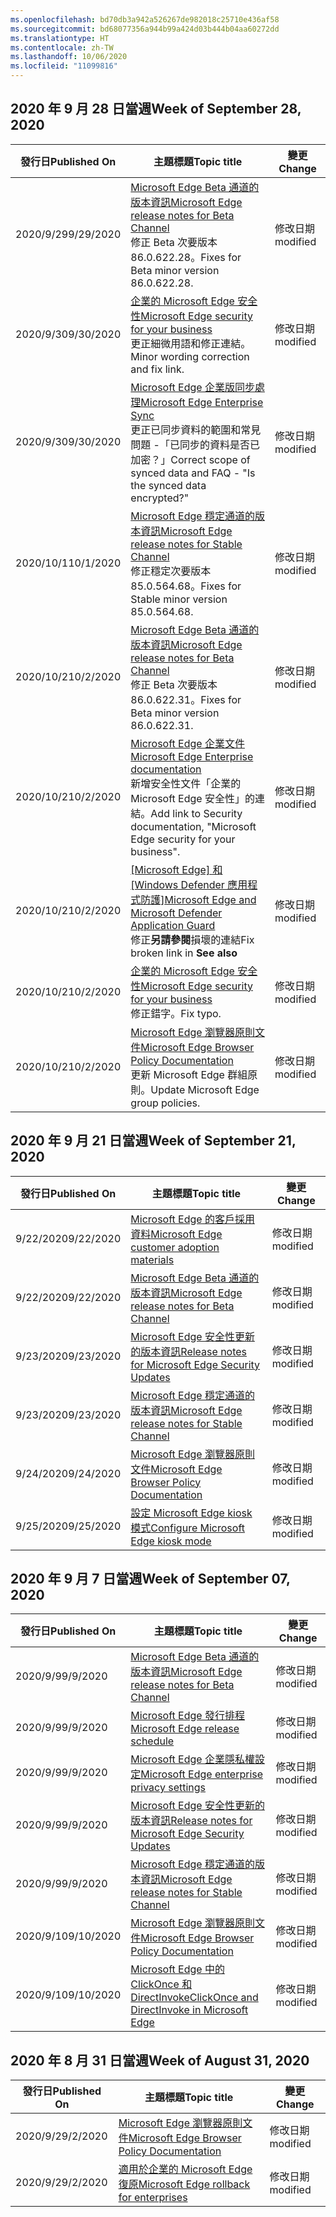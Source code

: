 ```yaml
---
ms.openlocfilehash: bd70db3a942a526267de982018c25710e436af58
ms.sourcegitcommit: bd68077356a944b99a424d03b444b04aa60272dd
ms.translationtype: HT
ms.contentlocale: zh-TW
ms.lasthandoff: 10/06/2020
ms.locfileid: "11099816"
---
```


## <span data-ttu-id="6190e-101">2020 年 9 月 28 日當週</span><span class="sxs-lookup"><span data-stu-id="6190e-101">Week of September 28, 2020</span></span>


| <span data-ttu-id="6190e-102">發行日</span><span class="sxs-lookup"><span data-stu-id="6190e-102">Published On</span></span> |<span data-ttu-id="6190e-103">主題標題</span><span class="sxs-lookup"><span data-stu-id="6190e-103">Topic title</span></span> | <span data-ttu-id="6190e-104">變更</span><span class="sxs-lookup"><span data-stu-id="6190e-104">Change</span></span> |
|------|------------|--------|
| <span data-ttu-id="6190e-105">2020/9/29</span><span class="sxs-lookup"><span data-stu-id="6190e-105">9/29/2020</span></span> | [<span data-ttu-id="6190e-106">Microsoft Edge Beta 通道的版本資訊</span><span class="sxs-lookup"><span data-stu-id="6190e-106">Microsoft Edge release notes for Beta Channel</span></span>](/DeployEdge/microsoft-edge-relnote-beta-channel)<br><span data-ttu-id="6190e-107">修正 Beta 次要版本 86.0.622.28。</span><span class="sxs-lookup"><span data-stu-id="6190e-107">Fixes for Beta minor version 86.0.622.28.</span></span> | <span data-ttu-id="6190e-108">修改日期</span><span class="sxs-lookup"><span data-stu-id="6190e-108">modified</span></span> |
| <span data-ttu-id="6190e-109">2020/9/30</span><span class="sxs-lookup"><span data-stu-id="6190e-109">9/30/2020</span></span> | [<span data-ttu-id="6190e-110">企業的 Microsoft Edge 安全性</span><span class="sxs-lookup"><span data-stu-id="6190e-110">Microsoft Edge security for your business</span></span>](/DeployEdge/ms-edge-security-for-business)<br><span data-ttu-id="6190e-111">更正細微用語和修正連結。</span><span class="sxs-lookup"><span data-stu-id="6190e-111">Minor wording correction and fix link.</span></span> | <span data-ttu-id="6190e-112">修改日期</span><span class="sxs-lookup"><span data-stu-id="6190e-112">modified</span></span> |
| <span data-ttu-id="6190e-113">2020/9/30</span><span class="sxs-lookup"><span data-stu-id="6190e-113">9/30/2020</span></span> | [<span data-ttu-id="6190e-114">Microsoft Edge 企業版同步處理</span><span class="sxs-lookup"><span data-stu-id="6190e-114">Microsoft Edge Enterprise Sync</span></span>](/DeployEdge/microsoft-edge-enterprise-sync)<br><span data-ttu-id="6190e-115">更正已同步資料的範圍和常見問題 -「已同步的資料是否已加密？」</span><span class="sxs-lookup"><span data-stu-id="6190e-115">Correct scope of synced data and FAQ - "Is the synced data encrypted?"</span></span>  | <span data-ttu-id="6190e-116">修改日期</span><span class="sxs-lookup"><span data-stu-id="6190e-116">modified</span></span> |
| <span data-ttu-id="6190e-117">2020/10/1</span><span class="sxs-lookup"><span data-stu-id="6190e-117">10/1/2020</span></span> | [<span data-ttu-id="6190e-118">Microsoft Edge 穩定通道的版本資訊</span><span class="sxs-lookup"><span data-stu-id="6190e-118">Microsoft Edge release notes for Stable Channel</span></span>](/DeployEdge/microsoft-edge-relnote-stable-channel)<br><span data-ttu-id="6190e-119">修正穩定次要版本 85.0.564.68。</span><span class="sxs-lookup"><span data-stu-id="6190e-119">Fixes for Stable minor version 85.0.564.68.</span></span> | <span data-ttu-id="6190e-120">修改日期</span><span class="sxs-lookup"><span data-stu-id="6190e-120">modified</span></span> |
| <span data-ttu-id="6190e-121">2020/10/2</span><span class="sxs-lookup"><span data-stu-id="6190e-121">10/2/2020</span></span> | [<span data-ttu-id="6190e-122">Microsoft Edge Beta 通道的版本資訊</span><span class="sxs-lookup"><span data-stu-id="6190e-122">Microsoft Edge release notes for Beta Channel</span></span>](/DeployEdge/microsoft-edge-relnote-beta-channel)<br><span data-ttu-id="6190e-123">修正 Beta 次要版本 86.0.622.31。</span><span class="sxs-lookup"><span data-stu-id="6190e-123">Fixes for Beta minor version 86.0.622.31.</span></span> | <span data-ttu-id="6190e-124">修改日期</span><span class="sxs-lookup"><span data-stu-id="6190e-124">modified</span></span> |
| <span data-ttu-id="6190e-125">2020/10/2</span><span class="sxs-lookup"><span data-stu-id="6190e-125">10/2/2020</span></span> | [<span data-ttu-id="6190e-126">Microsoft Edge 企業文件</span><span class="sxs-lookup"><span data-stu-id="6190e-126">Microsoft Edge Enterprise documentation</span></span>](/DeployEdge/index)<br><span data-ttu-id="6190e-127">新增安全性文件「企業的 Microsoft Edge 安全性」的連結。</span><span class="sxs-lookup"><span data-stu-id="6190e-127">Add link to Security documentation, "Microsoft Edge security for your business".</span></span> | <span data-ttu-id="6190e-128">修改日期</span><span class="sxs-lookup"><span data-stu-id="6190e-128">modified</span></span> |
| <span data-ttu-id="6190e-129">2020/10/2</span><span class="sxs-lookup"><span data-stu-id="6190e-129">10/2/2020</span></span> | [<span data-ttu-id="6190e-130">[Microsoft Edge] 和 [Windows Defender 應用程式防護]</span><span class="sxs-lookup"><span data-stu-id="6190e-130">Microsoft Edge and Microsoft Defender Application Guard</span></span>](/DeployEdge/microsoft-edge-security-windows-defender-application-guard)<br><span data-ttu-id="6190e-131">修正**另請參閱**損壞的連結</span><span class="sxs-lookup"><span data-stu-id="6190e-131">Fix broken link in **See also**</span></span> | <span data-ttu-id="6190e-132">修改日期</span><span class="sxs-lookup"><span data-stu-id="6190e-132">modified</span></span> |
| <span data-ttu-id="6190e-133">2020/10/2</span><span class="sxs-lookup"><span data-stu-id="6190e-133">10/2/2020</span></span> | [<span data-ttu-id="6190e-134">企業的 Microsoft Edge 安全性</span><span class="sxs-lookup"><span data-stu-id="6190e-134">Microsoft Edge security for your business</span></span>](/DeployEdge/ms-edge-security-for-business)<br><span data-ttu-id="6190e-135">修正錯字。</span><span class="sxs-lookup"><span data-stu-id="6190e-135">Fix typo.</span></span> | <span data-ttu-id="6190e-136">修改日期</span><span class="sxs-lookup"><span data-stu-id="6190e-136">modified</span></span> |
| <span data-ttu-id="6190e-137">2020/10/2</span><span class="sxs-lookup"><span data-stu-id="6190e-137">10/2/2020</span></span> | [<span data-ttu-id="6190e-138">Microsoft Edge 瀏覽器原則文件</span><span class="sxs-lookup"><span data-stu-id="6190e-138">Microsoft Edge Browser Policy Documentation</span></span>](/DeployEdge/microsoft-edge-policies)<br><span data-ttu-id="6190e-139">更新 Microsoft Edge 群組原則。</span><span class="sxs-lookup"><span data-stu-id="6190e-139">Update Microsoft Edge group policies.</span></span> | <span data-ttu-id="6190e-140">修改日期</span><span class="sxs-lookup"><span data-stu-id="6190e-140">modified</span></span> |


## <span data-ttu-id="6190e-141">2020 年 9 月 21 日當週</span><span class="sxs-lookup"><span data-stu-id="6190e-141">Week of September 21, 2020</span></span>


| <span data-ttu-id="6190e-142">發行日</span><span class="sxs-lookup"><span data-stu-id="6190e-142">Published On</span></span> |<span data-ttu-id="6190e-143">主題標題</span><span class="sxs-lookup"><span data-stu-id="6190e-143">Topic title</span></span> | <span data-ttu-id="6190e-144">變更</span><span class="sxs-lookup"><span data-stu-id="6190e-144">Change</span></span> |
|------|------------|--------|
| <span data-ttu-id="6190e-145">9/22/2020</span><span class="sxs-lookup"><span data-stu-id="6190e-145">9/22/2020</span></span> | [<span data-ttu-id="6190e-146">Microsoft Edge 的客戶採用資料</span><span class="sxs-lookup"><span data-stu-id="6190e-146">Microsoft Edge customer adoption materials</span></span>](/DeployEdge/microsoft-edge-customer-adoption-kit) | <span data-ttu-id="6190e-147">修改日期</span><span class="sxs-lookup"><span data-stu-id="6190e-147">modified</span></span> |
| <span data-ttu-id="6190e-148">9/22/2020</span><span class="sxs-lookup"><span data-stu-id="6190e-148">9/22/2020</span></span> | [<span data-ttu-id="6190e-149">Microsoft Edge Beta 通道的版本資訊</span><span class="sxs-lookup"><span data-stu-id="6190e-149">Microsoft Edge release notes for Beta Channel</span></span>](/DeployEdge/microsoft-edge-relnote-beta-channel) | <span data-ttu-id="6190e-150">修改日期</span><span class="sxs-lookup"><span data-stu-id="6190e-150">modified</span></span> |
| <span data-ttu-id="6190e-151">9/23/2020</span><span class="sxs-lookup"><span data-stu-id="6190e-151">9/23/2020</span></span> | [<span data-ttu-id="6190e-152">Microsoft Edge 安全性更新的版本資訊</span><span class="sxs-lookup"><span data-stu-id="6190e-152">Release notes for Microsoft Edge Security Updates</span></span>](/DeployEdge/microsoft-edge-relnotes-security) | <span data-ttu-id="6190e-153">修改日期</span><span class="sxs-lookup"><span data-stu-id="6190e-153">modified</span></span> |
| <span data-ttu-id="6190e-154">9/23/2020</span><span class="sxs-lookup"><span data-stu-id="6190e-154">9/23/2020</span></span> | [<span data-ttu-id="6190e-155">Microsoft Edge 穩定通道的版本資訊</span><span class="sxs-lookup"><span data-stu-id="6190e-155">Microsoft Edge release notes for Stable Channel</span></span>](/DeployEdge/microsoft-edge-relnote-stable-channel) | <span data-ttu-id="6190e-156">修改日期</span><span class="sxs-lookup"><span data-stu-id="6190e-156">modified</span></span> |
| <span data-ttu-id="6190e-157">9/24/2020</span><span class="sxs-lookup"><span data-stu-id="6190e-157">9/24/2020</span></span> | [<span data-ttu-id="6190e-158">Microsoft Edge 瀏覽器原則文件</span><span class="sxs-lookup"><span data-stu-id="6190e-158">Microsoft Edge Browser Policy Documentation</span></span>](/DeployEdge/microsoft-edge-policies) | <span data-ttu-id="6190e-159">修改日期</span><span class="sxs-lookup"><span data-stu-id="6190e-159">modified</span></span> |
| <span data-ttu-id="6190e-160">9/25/2020</span><span class="sxs-lookup"><span data-stu-id="6190e-160">9/25/2020</span></span> | [<span data-ttu-id="6190e-161">設定 Microsoft Edge kiosk 模式</span><span class="sxs-lookup"><span data-stu-id="6190e-161">Configure Microsoft Edge kiosk mode</span></span>](/DeployEdge/microsoft-edge-configure-kiosk-mode) | <span data-ttu-id="6190e-162">修改日期</span><span class="sxs-lookup"><span data-stu-id="6190e-162">modified</span></span> |


## <span data-ttu-id="6190e-163">2020 年 9 月 7 日當週</span><span class="sxs-lookup"><span data-stu-id="6190e-163">Week of September 07, 2020</span></span>


| <span data-ttu-id="6190e-164">發行日</span><span class="sxs-lookup"><span data-stu-id="6190e-164">Published On</span></span> |<span data-ttu-id="6190e-165">主題標題</span><span class="sxs-lookup"><span data-stu-id="6190e-165">Topic title</span></span> | <span data-ttu-id="6190e-166">變更</span><span class="sxs-lookup"><span data-stu-id="6190e-166">Change</span></span> |
|------|------------|--------|
| <span data-ttu-id="6190e-167">2020/9/9</span><span class="sxs-lookup"><span data-stu-id="6190e-167">9/9/2020</span></span> | [<span data-ttu-id="6190e-168">Microsoft Edge Beta 通道的版本資訊</span><span class="sxs-lookup"><span data-stu-id="6190e-168">Microsoft Edge release notes for Beta Channel</span></span>](/DeployEdge/microsoft-edge-relnote-beta-channel) | <span data-ttu-id="6190e-169">修改日期</span><span class="sxs-lookup"><span data-stu-id="6190e-169">modified</span></span> |
| <span data-ttu-id="6190e-170">2020/9/9</span><span class="sxs-lookup"><span data-stu-id="6190e-170">9/9/2020</span></span> | [<span data-ttu-id="6190e-171">Microsoft Edge 發行排程</span><span class="sxs-lookup"><span data-stu-id="6190e-171">Microsoft Edge release schedule</span></span>](/DeployEdge/microsoft-edge-release-schedule) | <span data-ttu-id="6190e-172">修改日期</span><span class="sxs-lookup"><span data-stu-id="6190e-172">modified</span></span> |
| <span data-ttu-id="6190e-173">2020/9/9</span><span class="sxs-lookup"><span data-stu-id="6190e-173">9/9/2020</span></span> | [<span data-ttu-id="6190e-174">Microsoft Edge 企業隱私權設定</span><span class="sxs-lookup"><span data-stu-id="6190e-174">Microsoft Edge enterprise privacy settings</span></span>](/DeployEdge/microsoft-edge-enterprise-privacy-settings) | <span data-ttu-id="6190e-175">修改日期</span><span class="sxs-lookup"><span data-stu-id="6190e-175">modified</span></span> |
| <span data-ttu-id="6190e-176">2020/9/9</span><span class="sxs-lookup"><span data-stu-id="6190e-176">9/9/2020</span></span> | [<span data-ttu-id="6190e-177">Microsoft Edge 安全性更新的版本資訊</span><span class="sxs-lookup"><span data-stu-id="6190e-177">Release notes for Microsoft Edge Security Updates</span></span>](/DeployEdge/microsoft-edge-relnotes-security) | <span data-ttu-id="6190e-178">修改日期</span><span class="sxs-lookup"><span data-stu-id="6190e-178">modified</span></span> |
| <span data-ttu-id="6190e-179">2020/9/9</span><span class="sxs-lookup"><span data-stu-id="6190e-179">9/9/2020</span></span> | [<span data-ttu-id="6190e-180">Microsoft Edge 穩定通道的版本資訊</span><span class="sxs-lookup"><span data-stu-id="6190e-180">Microsoft Edge release notes for Stable Channel</span></span>](/DeployEdge/microsoft-edge-relnote-stable-channel) | <span data-ttu-id="6190e-181">修改日期</span><span class="sxs-lookup"><span data-stu-id="6190e-181">modified</span></span> |
| <span data-ttu-id="6190e-182">2020/9/10</span><span class="sxs-lookup"><span data-stu-id="6190e-182">9/10/2020</span></span> | [<span data-ttu-id="6190e-183">Microsoft Edge 瀏覽器原則文件</span><span class="sxs-lookup"><span data-stu-id="6190e-183">Microsoft Edge Browser Policy Documentation</span></span>](/DeployEdge/microsoft-edge-policies) | <span data-ttu-id="6190e-184">修改日期</span><span class="sxs-lookup"><span data-stu-id="6190e-184">modified</span></span> |
| <span data-ttu-id="6190e-185">2020/9/10</span><span class="sxs-lookup"><span data-stu-id="6190e-185">9/10/2020</span></span> | [<span data-ttu-id="6190e-186">Microsoft Edge 中的 ClickOnce 和 DirectInvoke</span><span class="sxs-lookup"><span data-stu-id="6190e-186">ClickOnce and DirectInvoke in Microsoft Edge</span></span>](/DeployEdge/edge-learn-more-co-di) | <span data-ttu-id="6190e-187">修改日期</span><span class="sxs-lookup"><span data-stu-id="6190e-187">modified</span></span> |


## <span data-ttu-id="6190e-188">2020 年 8 月 31 日當週</span><span class="sxs-lookup"><span data-stu-id="6190e-188">Week of August 31, 2020</span></span>


| <span data-ttu-id="6190e-189">發行日</span><span class="sxs-lookup"><span data-stu-id="6190e-189">Published On</span></span> |<span data-ttu-id="6190e-190">主題標題</span><span class="sxs-lookup"><span data-stu-id="6190e-190">Topic title</span></span> | <span data-ttu-id="6190e-191">變更</span><span class="sxs-lookup"><span data-stu-id="6190e-191">Change</span></span> |
|------|------------|--------|
| <span data-ttu-id="6190e-192">2020/9/2</span><span class="sxs-lookup"><span data-stu-id="6190e-192">9/2/2020</span></span> | [<span data-ttu-id="6190e-193">Microsoft Edge 瀏覽器原則文件</span><span class="sxs-lookup"><span data-stu-id="6190e-193">Microsoft Edge Browser Policy Documentation</span></span>](/DeployEdge/microsoft-edge-policies) | <span data-ttu-id="6190e-194">修改日期</span><span class="sxs-lookup"><span data-stu-id="6190e-194">modified</span></span> |
| <span data-ttu-id="6190e-195">2020/9/2</span><span class="sxs-lookup"><span data-stu-id="6190e-195">9/2/2020</span></span> | [<span data-ttu-id="6190e-196">適用於企業的 Microsoft Edge 復原</span><span class="sxs-lookup"><span data-stu-id="6190e-196">Microsoft Edge rollback for enterprises</span></span>](/DeployEdge/edge-learnmore-rollback) | <span data-ttu-id="6190e-197">修改日期</span><span class="sxs-lookup"><span data-stu-id="6190e-197">modified</span></span> |

